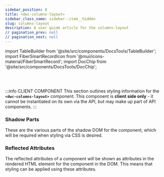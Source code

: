 ```yaml
---
sidebar_position: 0
title: <dwc-columns-layout>
sidebar_class_name: sidebar--item__hidden
slug: columns-layout
description: A user guide article for the columns-layout
// pagination_prev: null
// pagination_next: null
---
```


import TableBuilder from '@site/src/components/DocsTools/TableBuilder';
import FiberSmartRecordIcon from '@mui/icons-material/FiberSmartRecord';
import DocChip from '@site/src/components/DocsTools/DocChip';

<DocChip chip='shadow' />

<br />
<br />

:::info CLIENT COMPONENT
This section outlines styling information for the **`<dwc-columns-layout>`** component. This component is **client side only** - it cannot be instantiated on its own via the API, but may make up part of API components.
:::

### Shadow Parts
These are the various parts of the shadow DOM for the component, which will be required when styling via CSS is desired.
<TableBuilder tag='dwc-columns-layout' table="parts"/>



### Reflected Attributes

  The reflected attributes of a component will be shown as attributes in the rendered HTML element for the component in the DOM. This means that styling can be applied using these attributes.
  
  <TableBuilder tag='dwc-columns-layout' table="reflects"/>


